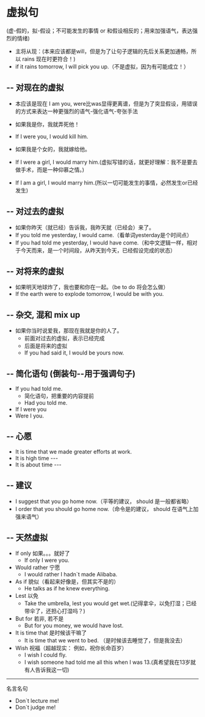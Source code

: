 # 虚拟句

(虚-假的，拟-假设；不可能发生的事情 or 和假设相反的；用来加强语气，表达强烈的情绪)

* 主将从现：(本来应该都是will，但是为了让句子逻辑的先后关系更加通畅，所以 rains 现在时更符合！)
* if it rains tomorrow, I will pick you up.（不是虚拟，因为有可能成立！）

## -- 对现在的虚拟

* 本应该是现在 I am you, were比was显得更离谱，但是为了突显假设，用错误的方式来表达一种更强烈的语气-强化语气-夸张手法
* 如果我是你，我就弄死他！
* If I were you, I would kill him.

* 如果我是个女的，我就嫁给他。
* If I were a girl, I would marry him.(虚拟写错的话，就更好理解：我不是要去做手术，而是一种仰慕之情。)
* If I am a girl, I would marry him.(所以一切可能发生的事情，必然发生or已经发生)

## -- 对过去的虚拟

* 如果你昨天（就已经）告诉我，我昨天就（已经会）来了。
* If you told me yesterday, I would came.（看单词yesterday是个时间点）
* If you had told me yesterday, I would have come.（和中文逻辑一样，相对于今天而来，是一个时间段，从昨天到今天，已经假设完成的状态）

## -- 对将来的虚拟

* 如果明天地球炸了，我也要和你在一起。（be to do 将会怎么做）
* If the earth were to explode tomorrow, I would be with you.

## -- 杂交, 混和 mix up 

* 如果你当时说爱我，那现在我就是你的人了。
    * 前面对过去的虚拟，表示已经完成
    * 后面是将来的虚拟
    * If you had said it, I would be yours now.

## -- 简化语句 (倒装句--用于强调句子)

* If you had told me.
    * 简化语句，把重要的内容提前
    * Had you told me.
* If I were you
* Were I you.

## -- 心愿

* It is time that we made greater efforts at work.
* It is high time ---
* It is about time ---

## -- 建议

* I suggest that you go home now.（平等的建议， should 是一般都省略）
* I order that you should go home now.（命令是的建议， should 在语气上加强来语气）

## -- 天然虚拟

* If only  如果。。。就好了  
    * If only I were you.
* Would rather  宁愿
    * I would rather I hadn`t made Alibaba.
* As if  貌似（看起来好像是，但其实不是的）
    * He talks as if he knew everything.
* Lest  以免
    * Take the umbrella, lest you would get wet.(记得拿伞，以免打湿；已经带伞了，还担心打湿吗？)
* But for  若非, 若不是
    * But for you money, we would have lost.
* It is time that 是时候该干嘛了
    * It is time that we went to bed. （是时候该去睡觉了，但是我没去）
* Wish 祝福（超越现实： 例如，祝你长命百岁）
    * I wish I could fly.
    * I wish someone had told me all this when I was 13.(真希望我在13岁就有人告诉我这一切)

---

名言名句

* Don`t lecture me!
* Don`t judge me!
